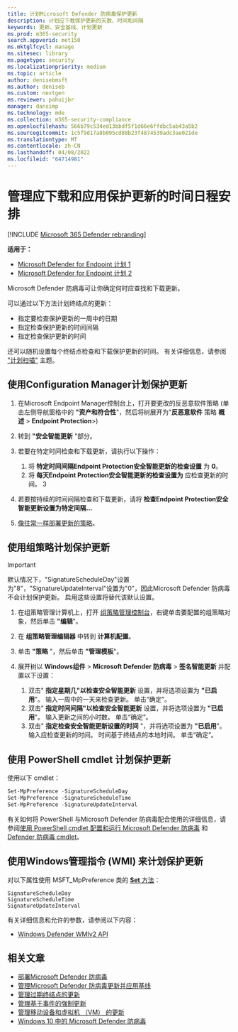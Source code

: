 ```yaml
---
title: 计划Microsoft Defender 防病毒保护更新
description: 计划应下载保护更新的天数、时间和间隔
keywords: 更新、安全基线、计划更新
ms.prod: m365-security
search.appverid: met150
ms.mktglfcycl: manage
ms.sitesec: library
ms.pagetype: security
ms.localizationpriority: medium
ms.topic: article
author: denisebmsft
ms.author: deniseb
ms.custom: nextgen
ms.reviewer: pahuijbr
manager: dansimp
ms.technology: mde
ms.collection: m365-security-compliance
ms.openlocfilehash: 566b79c534ed13bbdf5f1d66e6ffdbc5ab43a5b2
ms.sourcegitcommit: 1c5f9d17a8b095cd88b23f4874539adc3ae021de
ms.translationtype: MT
ms.contentlocale: zh-CN
ms.lasthandoff: 04/08/2022
ms.locfileid: "64714981"
---
```

# <a name="manage-the-schedule-for-when-protection-updates-should-be-downloaded-and-applied"></a>管理应下载和应用保护更新的时间日程安排

[!INCLUDE [Microsoft 365 Defender rebranding](../../includes/microsoft-defender.md)]


**适用于：**
- [Microsoft Defender for Endpoint 计划 1](https://go.microsoft.com/fwlink/p/?linkid=2154037)
- [Microsoft Defender for Endpoint 计划 2](https://go.microsoft.com/fwlink/p/?linkid=2154037)

Microsoft Defender 防病毒可让你确定何时应查找和下载更新。

可以通过以下方法计划终结点的更新：

- 指定要检查保护更新的一周中的日期
- 指定检查保护更新的时间间隔
- 指定检查保护更新的时间

还可以随机设置每个终结点检查和下载保护更新的时间。 有关详细信息，请参阅 ["计划扫描"](scheduled-catch-up-scans-microsoft-defender-antivirus.md) 主题。

## <a name="use-configuration-manager-to-schedule-protection-updates"></a>使用Configuration Manager计划保护更新

1. 在Microsoft Endpoint Manager控制台上，打开要更改的反恶意软件策略 (单击左侧导航窗格中的 **"资产和符合性**"，然后将树展开为"**反恶意软件** 策略 **概述** \> **Endpoint Protection**\>) 

2. 转到 **"安全智能更新** "部分。

3. 若要在特定时间检查和下载更新，请执行以下操作：
      1. 将 **特定时间间隔Endpoint Protection安全智能更新的检查设置** 为 **0**。
      2. 将 **每天Endpoint Protection安全智能更新的检查设置为** 应检查更新的时间。
      3
4. 若要按持续的时间间隔检查和下载更新，请将 **检查Endpoint Protection安全智能更新设置为特定间隔...**

5. [像往常一样部署更新的策略](/sccm/protect/deploy-use/endpoint-antimalware-policies#deploy-an-antimalware-policy-to-client-computers)。

## <a name="use-group-policy-to-schedule-protection-updates"></a>使用组策略计划保护更新

> [!IMPORTANT]
> 默认情况下，"SignatureScheduleDay"设置为"8"，"SignatureUpdateInterval"设置为"0"，因此Microsoft Defender 防病毒不会计划保护更新。
启用这些设置将替代该默认设置。

1. 在组策略管理计算机上，打开 [组策略管理控制台](/previous-versions/windows/it-pro/windows-server-2008-R2-and-2008/cc731212(v=ws.11))，右键单击要配置的组策略对象，然后单击 **"编辑**"。

2. 在 **组策略管理编辑器** 中转到 **计算机配置**。

3. 单击 **"策略** "，然后单击 **"管理模板**"。

4. 展开树以 **Windows组件** \> **Microsoft Defender 防病毒** \> **签名智能更新** 并配置以下设置：

    1. 双击" **指定星期几"以检查安全智能更新** 设置，并将选项设置为 **"已启用**"。 输入一周中的一天来检查更新。 单击“确定”。
    2. 双击" **指定时间间隔"以检查安全智能更新** 设置，并将选项设置为 **"已启用**"。 输入更新之间的小时数。 单击“确定”。
    3. 双击" **指定检查安全智能更新设置的时间** "，并将选项设置为 **"已启用**"。 输入应检查更新的时间。 时间基于终结点的本地时间。 单击“确定”。

## <a name="use-powershell-cmdlets-to-schedule-protection-updates"></a>使用 PowerShell cmdlet 计划保护更新

使用以下 cmdlet：

```PowerShell
Set-MpPreference -SignatureScheduleDay
Set-MpPreference -SignatureScheduleTime
Set-MpPreference -SignatureUpdateInterval
```

有关如何将 PowerShell 与Microsoft Defender 防病毒配合使用的详细信息，请参阅[使用 PowerShell cmdlet 配置和运行 Microsoft Defender 防病毒](use-powershell-cmdlets-microsoft-defender-antivirus.md) 和 [Defender 防病毒 cmdlet](/powershell/module/defender/)。

## <a name="use-windows-management-instruction-wmi-to-schedule-protection-updates"></a>使用Windows管理指令 (WMI) 来计划保护更新

对以下属性使用 MSFT_MpPreference 类的 [**Set** 方法](/previous-versions/windows/desktop/legacy/dn455323(v=vs.85))：

```WMI
SignatureScheduleDay
SignatureScheduleTime
SignatureUpdateInterval
```

有关详细信息和允许的参数，请参阅以下内容：

- [Windows Defender WMIv2 API](/previous-versions/windows/desktop/defender/windows-defender-wmiv2-apis-portal)

## <a name="related-articles"></a>相关文章

- [部署Microsoft Defender 防病毒](deploy-manage-report-microsoft-defender-antivirus.md)
- [管理Microsoft Defender 防病毒更新并应用基线](manage-updates-baselines-microsoft-defender-antivirus.md)
- [管理过期终结点的更新](manage-outdated-endpoints-microsoft-defender-antivirus.md)
- [管理基于事件的强制更新](manage-event-based-updates-microsoft-defender-antivirus.md)
- [管理移动设备和虚拟机 （VM） 的更新](manage-updates-mobile-devices-vms-microsoft-defender-antivirus.md)
- [Windows 10 中的 Microsoft Defender 防病毒](microsoft-defender-antivirus-in-windows-10.md)
